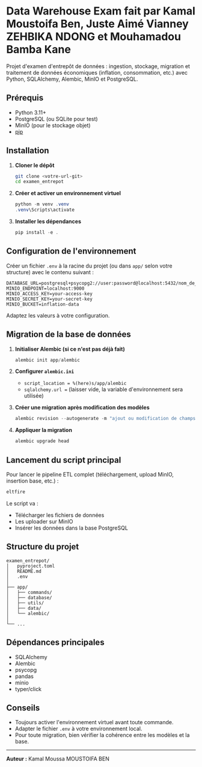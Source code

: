 # Data Warehouse Exam fait par Kamal Moustoifa Ben, Juste Aimé Vianney ZEHBIKA NDONG et Mouhamadou Bamba Kane

Projet d'examen d'entrepôt de données : ingestion, stockage, migration et traitement de données économiques (inflation, consommation, etc.) avec Python, SQLAlchemy, Alembic, MinIO et PostgreSQL.

## Prérequis

- Python 3.11+
- PostgreSQL (ou SQLite pour test)
- MinIO (pour le stockage objet)
- [pip](https://pip.pypa.io/en/stable/)

## Installation

1. **Cloner le dépôt**
   ```bash
   git clone <votre-url-git>
   cd examen_entrepot
   ```
2. **Créer et activer un environnement virtuel**
   ```powershell
   python -m venv .venv
   .venv\Scripts\activate
   ```
3. **Installer les dépendances**
   ```powershell
   pip install -e .
   ```

## Configuration de l'environnement

Créer un fichier `.env` à la racine du projet (ou dans `app/` selon votre structure) avec le contenu suivant :

```
DATABASE_URL=postgresql+psycopg2://user:password@localhost:5432/nom_de_votre_db
MINIO_ENDPOINT=localhost:9000
MINIO_ACCESS_KEY=your-access-key
MINIO_SECRET_KEY=your-secret-key
MINIO_BUCKET=inflation-data
```

Adaptez les valeurs à votre configuration.

## Migration de la base de données

1. **Initialiser Alembic (si ce n'est pas déjà fait)**
   ```powershell
   alembic init app/alembic
   ```
2. **Configurer `alembic.ini`**
   - `script_location = %(here)s/app/alembic`
   - `sqlalchemy.url =` (laisser vide, la variable d'environnement sera utilisée)

3. **Créer une migration après modification des modèles**
   ```powershell
   alembic revision --autogenerate -m "ajout ou modification de champs"
   ```

4. **Appliquer la migration**
   ```powershell
   alembic upgrade head
   ```

## Lancement du script principal

Pour lancer le pipeline ETL complet (téléchargement, upload MinIO, insertion base, etc.) :

```powershell
eltfire
```

Le script va :
- Télécharger les fichiers de données
- Les uploader sur MinIO
- Insérer les données dans la base PostgreSQL

## Structure du projet

```
examen_entrepot/
│   pyproject.toml
│   README.md
│   .env
│
├── app/
│   ├── commands/
│   ├── database/
│   ├── utils/
│   ├── data/
│   └── alembic/
│
└── ...
```

## Dépendances principales
- SQLAlchemy
- Alembic
- psycopg
- pandas
- minio
- typer/click

## Conseils
- Toujours activer l'environnement virtuel avant toute commande.
- Adapter le fichier `.env` à votre environnement local.
- Pour toute migration, bien vérifier la cohérence entre les modèles et la base.

---

**Auteur :** Kamal Moussa MOUSTOIFA BEN
